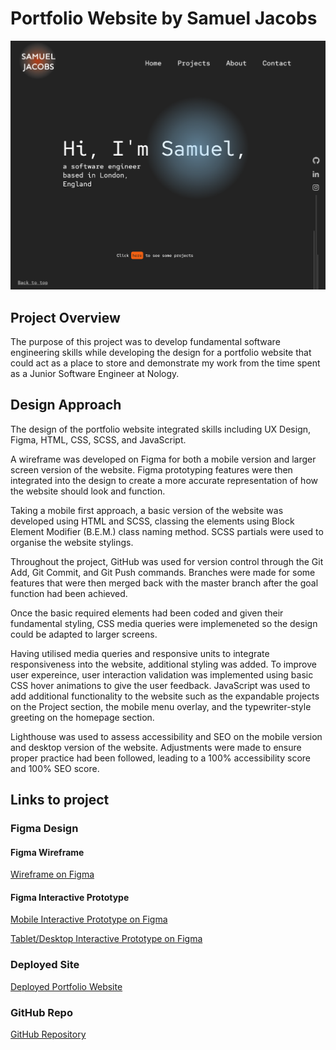 # Portfolio Website by Samuel Jacobs

![deployed-website](./photos/deployed-website-desktop.png)

## Project Overview
The purpose of this project was to develop fundamental software engineering skills while developing the design for a portfolio website that could act as a place to store and demonstrate my work from the time spent as a Junior Software Engineer at Nology.

## Design Approach
The design of the portfolio website integrated skills including UX Design, Figma, HTML, CSS, SCSS, and JavaScript.

A wireframe was developed on Figma for both a mobile version and larger screen version of the website. Figma prototyping features were then integrated into the design to create a more accurate representation of how the website should look and function.

Taking a mobile first approach, a basic version of the website was developed using HTML and SCSS, classing the elements using Block Element Modifier (B.E.M.) class naming method. SCSS partials were used to organise the website stylings.

Throughout the project, GitHub was used for version control through the Git Add, Git Commit, and Git Push commands. Branches were made for some features that were then merged back with the master branch after the goal function had been achieved.

Once the basic required elements had been coded and given their fundamental styling, CSS media queries were implemeneted so the design could be adapted to larger screens.

Having utilised media queries and responsive units to integrate responsiveness into the website, additional styling was added. To improve user expereince, user interaction validation was implemented using basic CSS hover animations to give the user feedback. JavaScript was used to add additional functionality to the website such as the expandable projects on the Project section, the mobile menu overlay, and the typewriter-style greeting on the homepage section.

Lighthouse was used to assess accessibility and SEO on the mobile version and desktop version of the website. Adjustments were made to ensure proper practice had been followed, leading to a 100% accessibility score and 100% SEO score.

## Links to project
### Figma Design
#### Figma Wireframe
[Wireframe on Figma](https://www.figma.com/file/eAVBqpDecxdD9fbMnKAJmI/Portfolio-Prototype?node-id=164%3A423)
#### Figma Interactive Prototype
[Mobile Interactive Prototype on Figma](https://www.figma.com/proto/eAVBqpDecxdD9fbMnKAJmI/Portfolio-Prototype?node-id=164%3A424&scaling=scale-down&page-id=164%3A423&starting-point-node-id=164%3A424)

[Tablet/Desktop Interactive Prototype on Figma](https://www.figma.com/proto/eAVBqpDecxdD9fbMnKAJmI/Portfolio-Prototype?node-id=113%3A383&scaling=scale-down&page-id=113%3A215&starting-point-node-id=113%3A383)
### Deployed Site
[Deployed Portfolio Website](https://samueljacobs98.github.io/portfolio-website/#home)
### GitHub Repo
[GitHub Repository](https://github.com/samueljacobs98/portfolio-website)